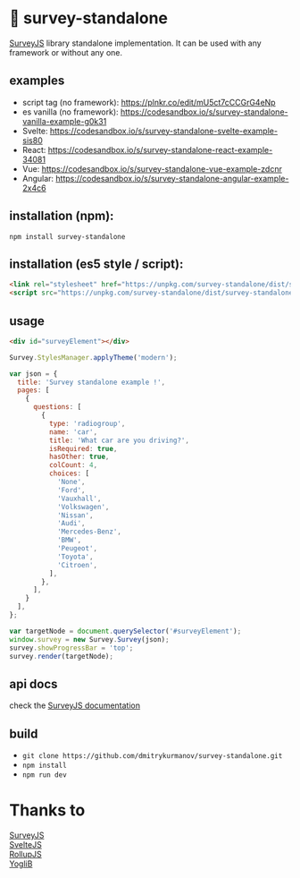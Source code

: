 # 🔌 survey-standalone
[SurveyJS](https://github.com/surveyjs/survey-library) library standalone implementation. It can be used with any framework or without any one.

## examples
* script tag (no framework): https://plnkr.co/edit/mU5ct7cCCGrG4eNp
* es vanilla (no framework): https://codesandbox.io/s/survey-standalone-vanilla-example-g0k31
* Svelte: https://codesandbox.io/s/survey-standalone-svelte-example-sis80
* React: https://codesandbox.io/s/survey-standalone-react-example-34081
* Vue: https://codesandbox.io/s/survey-standalone-vue-example-zdcnr
* Angular: https://codesandbox.io/s/survey-standalone-angular-example-2x4c6

## installation (npm): 
`npm install survey-standalone`

## installation (es5 style / script):  
```html
<link rel="stylesheet" href="https://unpkg.com/survey-standalone/dist/survey-standalone.css" />
<script src="https://unpkg.com/survey-standalone/dist/survey-standalone.min.js"></script>
```

## usage
```html
<div id="surveyElement"></div>
```

```js
Survey.StylesManager.applyTheme('modern');

var json = {
  title: 'Survey standalone example !',
  pages: [
    {
      questions: [
        {
          type: 'radiogroup',
          name: 'car',
          title: 'What car are you driving?',
          isRequired: true,
          hasOther: true,
          colCount: 4,
          choices: [
            'None',
            'Ford',
            'Vauxhall',
            'Volkswagen',
            'Nissan',
            'Audi',
            'Mercedes-Benz',
            'BMW',
            'Peugeot',
            'Toyota',
            'Citroen',
          ],
        },
      ],
    }
  ],
};

var targetNode = document.querySelector('#surveyElement');
window.survey = new Survey.Survey(json);
survey.showProgressBar = 'top';
survey.render(targetNode);
```
## api docs
check the [SurveyJS documentation](https://surveyjs.io/Documentation/Library)

## build
* `git clone https://github.com/dmitrykurmanov/survey-standalone.git`
* `npm install`
* `npm run dev`

# Thanks to
[SurveyJS](https://surveyjs.io/)  
[SvelteJS](https://github.com/sveltejs/svelte)  
[RollupJS](https://github.com/rollup/rollup)  
[YogliB](https://github.com/YogliB/svelte-component-template)
